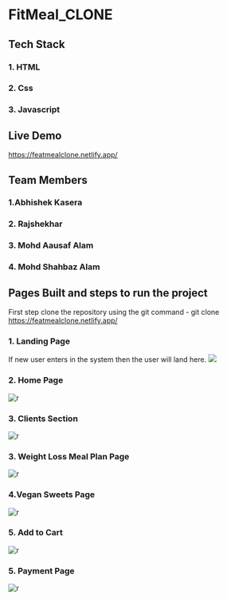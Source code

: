 # FitMeal_CLONE



## Tech Stack

### 1. HTML
### 2. Css
### 3. Javascript


## Live Demo
https://featmealclone.netlify.app/

## Team Members

### 1.Abhishek Kasera
### 2. Rajshekhar
### 3. Mohd Aausaf Alam
### 4. Mohd Shahbaz Alam




## Pages Built and steps to run the project

First step clone the repository using the git command - git clone https://featmealclone.netlify.app/



### 1. Landing Page
If new user enters in the system then the user will land here.
<img src="https://i.ibb.co/qs7HYFM/Capture-fitmeals.png" />

### 2. Home Page

![r](https://i.ibb.co/9q6v4Zj/Capture-fitmeals2.png)

### 3. Clients Section

![r](https://i.ibb.co/DtsTtMz/Capture-fitmeals3.png)

### 3. Weight Loss Meal Plan Page

![r](https://i.ibb.co/XJq7tHB/Capture-fitmeals4.png)

### 4.Vegan Sweets Page

![r](https://i.ibb.co/dJDz7XV/Capture-fitmeals5.png)

### 5. Add to Cart
![r](https://i.ibb.co/n0Q3HFw/Capture-fitmeals6.png)

### 5. Payment Page
![r](https://i.ibb.co/5sPfRfh/Capture-fitmeals7.png)

